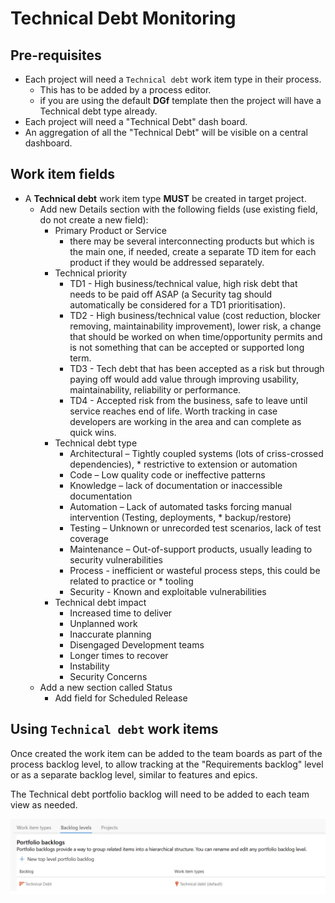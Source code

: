 # Technical Debt Monitoring

## Pre-requisites

- Each project will need a `Technical debt` work item type in their process.
    - This has to be added by a process editor.
    - if you are using the default **DGf** template then the project will have a Technical debt type already.
- Each project will need a "Technical Debt" dash board.
- An aggregation of all the "Technical Debt" will be visible on a central dashboard.

## Work item fields

* A **Technical debt** work item type **MUST** be created in target project. 
  * Add new Details section with the following fields (use existing field, do not create a  new field):
    * Primary Product or Service
      * there may be several interconnecting products but which is the main one, if needed, create a separate TD item for each product if they would be addressed separately.
    * Technical priority
      * TD1 - High business/technical value, high risk debt that needs to be paid off ASAP  (a Security tag should automatically be considered for a TD1 prioritisation).
      * TD2 - High business/technical value (cost reduction, blocker removing,  maintainability improvement), lower risk, a change that should be worked on when   time/opportunity permits and is not something that can be accepted or supported long  term.
      * TD3 - Tech debt that has been accepted as a risk but through paying off would add   value through improving usability, maintainability, reliability or performance.
      * TD4 - Accepted risk from the business, safe to leave until service reaches end of   life. Worth tracking in case developers are working in the area and can complete as   quick wins.
    * Technical debt type
      * Architectural – Tightly coupled systems (lots of criss-crossed dependencies),       * restrictive to extension or automation
      * Code – Low quality code or ineffective patterns
      * Knowledge – lack of documentation or inaccessible documentation
      * Automation – Lack of automated tasks forcing manual intervention (Testing, deployments,       * backup/restore)
      * Testing – Unknown or unrecorded test scenarios, lack of test coverage
      * Maintenance – Out-of-support products, usually leading to security vulnerabilities
      * Process - inefficient or wasteful process steps, this could be related to practice or       * tooling
      * Security - Known and exploitable vulnerabilities
    * Technical debt impact
      * Increased time to deliver
      * Unplanned work
      * Inaccurate planning
      * Disengaged Development teams
      * Longer times to recover
      * Instability
      * Security Concerns
  * Add a new section called Status
    * Add field for Scheduled Release

## Using `Technical debt` work items

Once created the work item can be added to the team boards as part of the process backlog level, to allow tracking at the "Requirements backlog" level or as a separate backlog level, similar to features and epics.

The Technical debt portfolio backlog will need to be added to each team view as needed.

![Portfolio Technical Debt](./Porfolio_TD_V1.png)